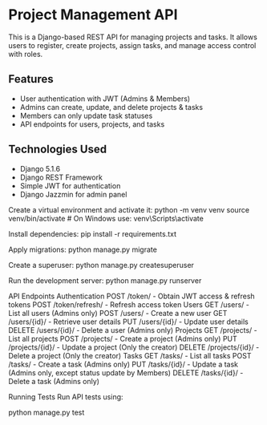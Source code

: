 # Project Management API

This is a Django-based REST API for managing projects and tasks. It allows users to register, create projects, assign tasks, and manage access control with roles.

## Features

- User authentication with JWT (Admins & Members)
- Admins can create, update, and delete projects & tasks
- Members can only update task statuses
- API endpoints for users, projects, and tasks

## Technologies Used

- Django 5.1.6
- Django REST Framework
- Simple JWT for authentication
- Django Jazzmin for admin panel

Create a virtual environment and activate it:
python -m venv venv
source venv/bin/activate  # On Windows use: venv\Scripts\activate

Install dependencies:
pip install -r requirements.txt

Apply migrations:
python manage.py migrate

Create a superuser:
python manage.py createsuperuser

Run the development server:
python manage.py runserver

API Endpoints
Authentication
POST /token/ - Obtain JWT access & refresh tokens
POST /token/refresh/ - Refresh access token
Users
GET /users/ - List all users (Admins only)
POST /users/ - Create a new user
GET /users/{id}/ - Retrieve user details
PUT /users/{id}/ - Update user details
DELETE /users/{id}/ - Delete a user (Admins only)
Projects
GET /projects/ - List all projects
POST /projects/ - Create a project (Admins only)
PUT /projects/{id}/ - Update a project (Only the creator)
DELETE /projects/{id}/ - Delete a project (Only the creator)
Tasks
GET /tasks/ - List all tasks
POST /tasks/ - Create a task (Admins only)
PUT /tasks/{id}/ - Update a task (Admins only, except status update by Members)
DELETE /tasks/{id}/ - Delete a task (Admins only)

Running Tests
Run API tests using:

python manage.py test

